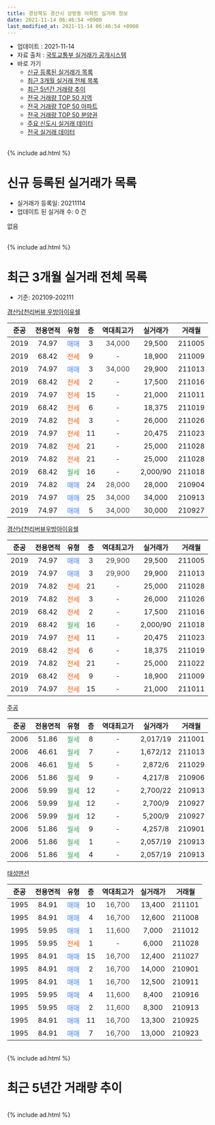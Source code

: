 ```yaml
---
title: 경상북도 경산시 상방동 아파트 실거래 정보
date: 2021-11-14 06:46:54 +0900
last_modified_at: 2021-11-14 06:46:54 +0900
---
```


* 업데이트 : 2021-11-14
* 자료 출처 : [국토교통부 실거래가 공개시스템](http://rt.molit.go.kr)
* 바로 가기
    * [신규 등록된 실거래가 목록](#신규-등록된-실거래가-목록)
    * [최근 3개월 실거래 전체 목록](#최근-3개월-실거래-전체-목록)
    * [최근 5년간 거래량 추이](#최근-5년간-거래량-추이)
    * [전국 거래량 TOP 50 지역](https://inasie.github.io/apt-trade-info/최근-3개월-전국에서-가장-거래가-많이-발생한-지역)
    * [전국 거래량 TOP 50 아파트](https://inasie.github.io/apt-trade-info/최근-3개월-전국에서-가장-거래가-많이-발생한-아파트)
    * [전국 거래량 TOP 50 분양권](https://inasie.github.io/apt-trade-info/최근-3개월-전국에서-가장-거래가-많이-발생한-분양권)
    * [주요 신도시 실거래 데이터](https://inasie.github.io/apt-trade-info/주요-신도시)
    * [전국 실거래 데이터](https://inasie.github.io/apt-trade-info/전국)
<br>
{% include ad.html %}
<br>

# 신규 등록된 실거래가 목록
* 실거래가 등록일: 20211114
* 업데이트 된 실거래 수: 0 건

없음

<br>
{% include ad.html %}
<br>

# 최근 3개월 실거래 전체 목록
* 기준: 202109-202111


[경산남천리버뷰 우방아이유쉘](https://search.naver.com/search.naver?query=%EA%B2%BD%EC%83%81%EB%B6%81%EB%8F%84+%EA%B2%BD%EC%82%B0%EC%8B%9C+%EC%83%81%EB%B0%A9%EB%8F%99+%EA%B2%BD%EC%82%B0%EB%82%A8%EC%B2%9C%EB%A6%AC%EB%B2%84%EB%B7%B0+%EC%9A%B0%EB%B0%A9%EC%95%84%EC%9D%B4%EC%9C%A0%EC%89%98)

|준공|전용면적|유형|층|역대최고가|실거래가|거래월|
|:---:|:---:|:---:|:---:|:---:|:---:|:---:|
|2019|74.97|<span style="color:#4285f3">매매</span>|3|<span style="color:#444444">34,000</span>|29,500|211005|
|2019|68.42|<span style="color:#ff5a00">전세</span>|9|<span style="color:#444444">-</span>|18,900|211009|
|2019|74.97|<span style="color:#4285f3">매매</span>|3|<span style="color:#444444">34,000</span>|29,900|211013|
|2019|68.42|<span style="color:#ff5a00">전세</span>|2|<span style="color:#444444">-</span>|17,500|211016|
|2019|74.97|<span style="color:#ff5a00">전세</span>|15|<span style="color:#444444">-</span>|21,000|211011|
|2019|68.42|<span style="color:#ff5a00">전세</span>|6|<span style="color:#444444">-</span>|18,375|211019|
|2019|74.82|<span style="color:#ff5a00">전세</span>|3|<span style="color:#444444">-</span>|26,000|211026|
|2019|74.97|<span style="color:#ff5a00">전세</span>|11|<span style="color:#444444">-</span>|20,475|211023|
|2019|74.82|<span style="color:#ff5a00">전세</span>|21|<span style="color:#444444">-</span>|25,000|211028|
|2019|74.82|<span style="color:#ff5a00">전세</span>|21|<span style="color:#444444">-</span>|25,000|211028|
|2019|68.42|<span style="color:#34a853">월세</span>|16|<span style="color:#444444">-</span>|2,000/90|211018|
|2019|74.82|<span style="color:#4285f3">매매</span>|24|<span style="color:#444444">28,000</span>|28,000|210904|
|2019|74.97|<span style="color:#4285f3">매매</span>|25|<span style="color:#444444">34,000</span>|34,000|210913|
|2019|74.97|<span style="color:#4285f3">매매</span>|5|<span style="color:#444444">34,000</span>|30,000|210927|

[경산남천리버뷰우방아이유쉘](https://search.naver.com/search.naver?query=%EA%B2%BD%EC%83%81%EB%B6%81%EB%8F%84+%EA%B2%BD%EC%82%B0%EC%8B%9C+%EC%83%81%EB%B0%A9%EB%8F%99+%EA%B2%BD%EC%82%B0%EB%82%A8%EC%B2%9C%EB%A6%AC%EB%B2%84%EB%B7%B0%EC%9A%B0%EB%B0%A9%EC%95%84%EC%9D%B4%EC%9C%A0%EC%89%98)

|준공|전용면적|유형|층|역대최고가|실거래가|거래월|
|:---:|:---:|:---:|:---:|:---:|:---:|:---:|
|2019|74.97|<span style="color:#4285f3">매매</span>|3|<span style="color:#444444">29,900</span>|29,500|211005|
|2019|74.97|<span style="color:#4285f3">매매</span>|3|<span style="color:#444444">29,900</span>|29,900|211013|
|2019|74.82|<span style="color:#ff5a00">전세</span>|21|<span style="color:#444444">-</span>|25,000|211028|
|2019|74.82|<span style="color:#ff5a00">전세</span>|3|<span style="color:#444444">-</span>|26,000|211026|
|2019|68.42|<span style="color:#ff5a00">전세</span>|2|<span style="color:#444444">-</span>|17,500|211016|
|2019|68.42|<span style="color:#34a853">월세</span>|16|<span style="color:#444444">-</span>|2,000/90|211018|
|2019|74.97|<span style="color:#ff5a00">전세</span>|11|<span style="color:#444444">-</span>|20,475|211023|
|2019|68.42|<span style="color:#ff5a00">전세</span>|6|<span style="color:#444444">-</span>|18,375|211019|
|2019|74.82|<span style="color:#ff5a00">전세</span>|21|<span style="color:#444444">-</span>|25,000|211022|
|2019|68.42|<span style="color:#ff5a00">전세</span>|9|<span style="color:#444444">-</span>|18,900|211009|
|2019|74.97|<span style="color:#ff5a00">전세</span>|15|<span style="color:#444444">-</span>|21,000|211011|

[주공](https://search.naver.com/search.naver?query=%EA%B2%BD%EC%83%81%EB%B6%81%EB%8F%84+%EA%B2%BD%EC%82%B0%EC%8B%9C+%EC%83%81%EB%B0%A9%EB%8F%99+%EC%A3%BC%EA%B3%B5)

|준공|전용면적|유형|층|역대최고가|실거래가|거래월|
|:---:|:---:|:---:|:---:|:---:|:---:|:---:|
|2006|51.86|<span style="color:#34a853">월세</span>|8|<span style="color:#444444">-</span>|2,017/19|211001|
|2006|46.61|<span style="color:#34a853">월세</span>|7|<span style="color:#444444">-</span>|1,672/12|211013|
|2006|46.61|<span style="color:#34a853">월세</span>|5|<span style="color:#444444">-</span>|2,872/6|211029|
|2006|51.86|<span style="color:#34a853">월세</span>|9|<span style="color:#444444">-</span>|4,217/8|210906|
|2006|59.99|<span style="color:#34a853">월세</span>|12|<span style="color:#444444">-</span>|2,700/22|210913|
|2006|59.99|<span style="color:#34a853">월세</span>|12|<span style="color:#444444">-</span>|2,700/9|210927|
|2006|59.99|<span style="color:#34a853">월세</span>|12|<span style="color:#444444">-</span>|5,200/9|210927|
|2006|51.86|<span style="color:#34a853">월세</span>|9|<span style="color:#444444">-</span>|4,257/8|210901|
|2006|51.86|<span style="color:#34a853">월세</span>|1|<span style="color:#444444">-</span>|2,057/19|210913|
|2006|51.86|<span style="color:#34a853">월세</span>|4|<span style="color:#444444">-</span>|2,057/19|210913|

[태성맨션](https://search.naver.com/search.naver?query=%EA%B2%BD%EC%83%81%EB%B6%81%EB%8F%84+%EA%B2%BD%EC%82%B0%EC%8B%9C+%EC%83%81%EB%B0%A9%EB%8F%99+%ED%83%9C%EC%84%B1%EB%A7%A8%EC%85%98)

|준공|전용면적|유형|층|역대최고가|실거래가|거래월|
|:---:|:---:|:---:|:---:|:---:|:---:|:---:|
|1995|84.91|<span style="color:#4285f3">매매</span>|10|<span style="color:#444444">16,700</span>|13,400|211101|
|1995|84.91|<span style="color:#4285f3">매매</span>|4|<span style="color:#444444">16,700</span>|12,600|211008|
|1995|59.95|<span style="color:#4285f3">매매</span>|1|<span style="color:#444444">11,600</span>|7,000|211012|
|1995|59.95|<span style="color:#ff5a00">전세</span>|1|<span style="color:#444444">-</span>|6,000|211028|
|1995|84.91|<span style="color:#4285f3">매매</span>|15|<span style="color:#444444">16,700</span>|12,400|211027|
|1995|84.91|<span style="color:#4285f3">매매</span>|2|<span style="color:#444444">16,700</span>|14,000|210901|
|1995|84.91|<span style="color:#4285f3">매매</span>|1|<span style="color:#444444">16,700</span>|12,500|210911|
|1995|59.95|<span style="color:#4285f3">매매</span>|4|<span style="color:#444444">11,600</span>|8,400|210916|
|1995|59.95|<span style="color:#4285f3">매매</span>|2|<span style="color:#444444">11,600</span>|8,300|210913|
|1995|84.91|<span style="color:#4285f3">매매</span>|11|<span style="color:#444444">16,700</span>|13,300|210925|
|1995|84.91|<span style="color:#4285f3">매매</span>|7|<span style="color:#444444">16,700</span>|13,000|210923|


<br>
{% include ad.html %}
<br>

# 최근 5년간 거래량 추이


<div style="width:100%;">
    <canvas id="deal_progress" height="200"></canvas>
</div>

<script>
new Chart(document.getElementById("deal_progress"), {
    type: 'line',
    data: {
        labels: ['201611','201612','201701','201702','201703','201704','201705','201706','201707','201708','201709','201710','201711','201712','201801','201802','201803','201804','201805','201806','201807','201808','201809','201810','201811','201812','201901','201902','201903','201904','201905','201906','201907','201908','201909','201910','201911','201912','202001','202002','202003','202004','202005','202006','202007','202008','202009','202010','202011','202012','202101','202102','202103','202104','202105','202106','202107','202108','202109','202110','202111'],
        datasets: [{
            label: '매매',
            pointRadius: 1,
            data: [1, 1, 1, 1, 6, 2, 1, 2, 2, 2, 0, 0, 0, 1, 2, 2, 1, 1, 2, 5, 3, 6, 3, 1, 1, 2, 0, 3, 1, 4, 2, 2, 1, 9, 18, 8, 16, 2, 2, 1, 3, 0, 1, 3, 2, 3, 2, 4, 2, 2, 4, 3, 4, 9, 2, 7, 2, 2, 9, 7, 1],
            borderColor: "rgba(255, 201, 14, 1)",
            backgroundColor: "rgba(255, 201, 14, 0.5)",
            fill: false,
            lineTension: 0
        },{
            label: '전월세',
            pointRadius: 1,
            data: [1, 1, 1, 13, 4, 0, 1, 1, 2, 5, 3, 2, 3, 5, 2, 1, 0, 1, 1, 1, 1, 6, 1, 0, 2, 6, 3, 5, 3, 3, 3, 1, 1, 1, 9, 13, 12, 6, 1, 6, 0, 1, 4, 0, 2, 2, 4, 2, 3, 2, 3, 3, 3, 6, 5, 7, 1, 1, 7, 22, 0],
            borderColor: "rgba(0, 141, 185, 1)",
            backgroundColor: "rgba(0, 141, 185, 0.5)",
            fill: false,
            lineTension: 0
        }
        ]
    },
    options: {
        responsive: true,
        title: {
            display: false
        },
        tooltips: {
            mode: 'index',
            intersect: false
        },
        hover: {
            mode: 'nearest',
            intersect: true
        },
        scales: {
            xAxes: [{
                display: true,
                scaleLabel: {
                    display: true,
                    labelString: '년/월'
                }
            }],
            yAxes: [{
                display: true,
                ticks: {
                    suggestedMin: 0,
                },
                scaleLabel: {
                    display: true,
                    labelString: '실거래 수'
                }
            }]
        }
    }
});

</script>


<br>
{% include ad.html %}
<br>

